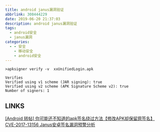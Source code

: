 ```yaml
---
title: android janus漏洞验证
abbrlink: 308444229
date: 2019-06-20 21:37:03
description: android janus漏洞验证
tags:
  - android安全
  - janus漏洞
categories:
  - - 安全
    - 移动安全
    - android安全
---
```


```
>apksigner verify -v  xxUnifiedLogin.apk 

Verifies
Verified using v1 scheme (JAR signing): true
Verified using v2 scheme (APK Signature Scheme v2): true
Number of signers: 1
```

## LINKS
[[Android 转帖] 你可能还不知道的apk签名绕过方法【修改APK却保留原签名】](https://www.52pojie.cn/forum.php?mod=viewthread&tid=750588)  
[CVE-2017-13156 Janus安卓签名漏洞预警分析](https://mp.weixin.qq.com/s/VuHasIKQdWbQ8rBOQX6vqw)  
